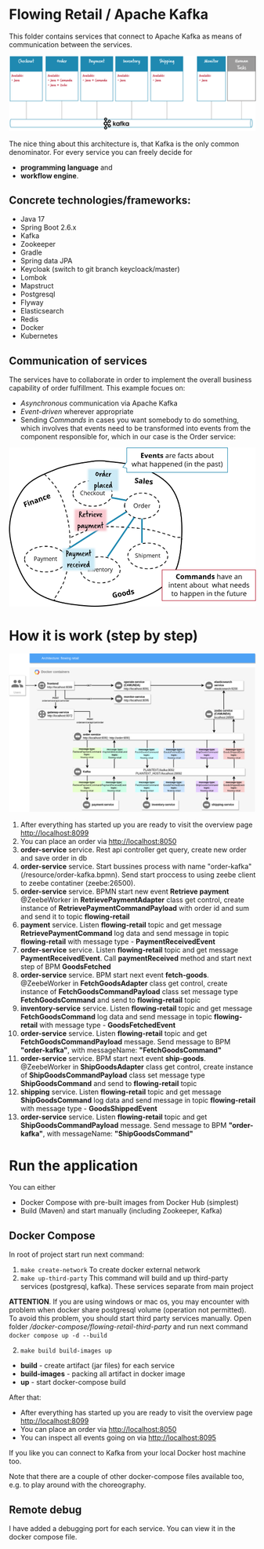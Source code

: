# Flowing Retail / Apache Kafka

This folder contains services that connect to Apache Kafka as means of communication between the services.

![Microservices](docs/kafka-services.png)

The nice thing about this architecture is, that Kafka is the only common denominator. For every service you can freely decide for

* **programming language** and
* **workflow engine**.

## Concrete technologies/frameworks:

* Java 17
* Spring Boot 2.6.x
* Kafka
* Zookeeper
* Gradle
* Spring data JPA
* Keycloak (switch to git branch keycloack/master)
* Lombok
* Mapstruct
* Postgresql
* Flyway
* Elasticsearch
* Redis
* Docker
* Kubernetes

## Communication of services

The services have to collaborate in order to implement the overall business capability of order fulfillment. This example focues on:

* *Asynchronous* communication via Apache Kafka
* *Event-driven* wherever appropriate
* Sending *Commands* in cases you want somebody to do something, which involves that events need to be transformed into events from the component responsible for, which in our case is the Order service:

![Events and Commands](docs/event-command-transformation.png)

# How it is work (step by step)
![Workflow](docs/architecture-flowing-retail.png)
1. After everything has started up you are ready to visit the overview page [http://localhost:8099](http://localhost:8089)
2. You can place an order via [http://localhost:8050](http://localhost:8050)
3. **order-service** service. Rest api controller get query, create new order and save order in db
4. **order-service** service. Start bussines process with name "order-kafka" (/resource/order-kafka.bpmn). Send start proccess to using zeebe client to zeebe contatiner (zeebe:26500).
5. **order-service** service. BPMN start new event **Retrieve payment** @ZeebeWorker in **RetrievePaymentAdapter** class get control, create instance of **RetrievePaymentCommandPayload** with order id and sum and send it to topic **flowing-retail**
6. **payment** service. Listen **flowing-retail** topic and get message **RetrievePaymentCommand** log data and send message in topic **flowing-retail** with message type - **PaymentReceivedEvent**
7. **order-service** service. Listen **flowing-retail** topic and get message **PaymentReceivedEvent**. Call **paymentReceived** method and start next step of BPM **GoodsFetched**
8. **order-service** service. BPM start next event **fetch-goods**.  @ZeebeWorker in **FetchGoodsAdapter** class get control, create instance of **FetchGoodsCommandPayload** class set message type **FetchGoodsCommand** and send to **flowing-retail** topic
9. **inventory-service** service. Listen **flowing-retail** topic and get message **FetchGoodsCommand** log data and send message in topic **flowing-retail** with message type - **GoodsFetchedEvent**
10. **order-service** service. Listen **flowing-retail** topic and get **FetchGoodsCommandPayload** message. Send message to BPM **"order-kafka"**, with messageName: **"FetchGoodsCommand"**
11. **order-service** service. BPM start next event **ship-goods**.  @ZeebeWorker in **ShipGoodsAdapter** class get control, create instance of **ShipGoodsCommandPayload** class set message type **ShipGoodsCommand** and send to **flowing-retail** topic
12. **shipping** service. Listen **flowing-retail** topic and get message **ShipGoodsCommand** log data and send message in topic **flowing-retail** with message type - **GoodsShippedEvent**
13. **order-service** service. Listen **flowing-retail** topic and get **ShipGoodsCommandPayload** message. Send message to BPM **"order-kafka"**, with messageName: **"ShipGoodsCommand"**


# Run the application

You can either

* Docker Compose with pre-built images from Docker Hub (simplest)
* Build (Maven) and start manually (including Zookeeper, Kafka)

## Docker Compose

In root of project start run next command:

1. ```make create-network``` To create docker external network
2. ```make up-third-party``` This command will build and up third-party services (postgresql, kafka). These
   services separate from main project

**ATTENTION**. If you are using windows or mac os, you may encounter with problem when docker share postgresql
volume (operation not permitted). To avoid this problem, you should start third party services manually. Open folder _/docker-compose/flowing-retail-third-party_
and run next command ```docker compose up -d --build```

2. ```make build build-images up```
* **build** - create artifact (jar files) for each service
* **build-images** - packing all artifact in docker image
* **up** - start docker-compose build

After that:
* After everything has started up you are ready to visit the overview page [http://localhost:8099](http://localhost:8099)
* You can place an order via [http://localhost:8050](http://localhost:8050)
* You can inspect all events going on via [http://localhost:8095](http://localhost:8095)

If you like you can connect to Kafka from your local Docker host machine too.

Note that there are a couple of other docker-compose files available too, e.g. to play around with the choreography.

## Remote debug
I have added a debugging port for each service. You can view it in the docker compose file.
